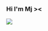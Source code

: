 ### Hi I'm Mj ><

<!--
**mirinee22/mirinee22** is a ✨ _special_ ✨ repository because its `README.md` (this file) appears on your GitHub profile.

Here are some ideas to get you started:

- 🔭 I’m currently working on ...
- 🌱 I’m currently learning ...
- 👯 I’m looking to collaborate on ...
- 🤔 I’m looking for help with ...
- 💬 Ask me about ...
- 📫 How to reach me: ...
- 😄 Pronouns: ...
- ⚡ Fun fact: ...
-->

[![](https://camo.githubusercontent.com/86468d8b9f59b4137b69a4a2a28787eca8c9eef1060902c31053ed8d02e6e4ed/68747470733a2f2f696d672e736869656c64732e696f2f62616467652f737461727465725f2533452533432d796f755f6c696b652d736b79626c7565)](https://www.youtube.com/watch?v=xm38b3nEFeQ)
